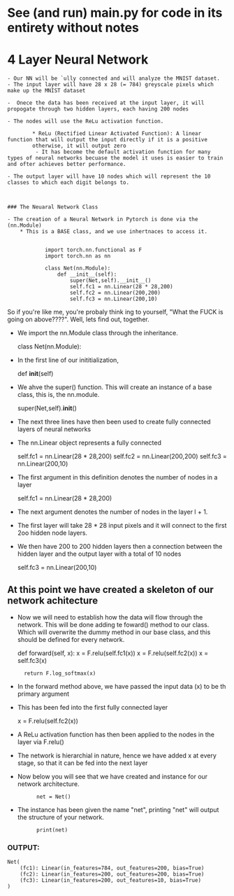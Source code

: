 # See (and run) main.py for code in its entirety without notes

# 4 Layer Neural Network
	- Our NN will be `ully connected and will analyze the MNIST dataset.
	- The input layer will have 28 x 28 (= 784) greyscale pixels which make up the MNIST dataset

	-  Onece the data has been received at the input layer, it will propogate through two hidden layers, each having 200 nodes

	- The nodes will use the ReLu activation function.

			* ReLu (Rectified Linear Activated Function): A linear function that will output the input directly if it is a positive
			otherwise, it will output zero
			 - It has become the default activation function for many types of neural networks becuase the model it uses is easier to train and ofter achieves better performance.

	- The output layer will have 10 nodes which will represent the 10 classes to which each digit belongs to.



	### The Neuaral Network Class

	- The creation of a Neural Network in Pytorch is done via the (nn.Module) 
		* This is a BASE class, and we use inhertnaces to access it.


				import torch.nn.functional as F
				import torch.nn as nn
				
				class Net(nn.Module):
					def __init__(self):
						super(Net,self).__init__()
						self.fc1 = nn.Linear(28 * 28,200)
						self.fc2 = nn.Linear(200,200)
						self.fc3 = nn.Linear(200,10)	

So if you're like me, you're probaly think ing to yourself, "What the FUCK is going on above????". Well, lets find out, together.

* We import the nn.Module class through the inheritance.

	class Net(nn.Module):

* In the first line of our inititialization,

	def __init__(self)

* We ahve the super() function. This will create an instance of a base class, this is, the nn.module.

	super(Net,self).__init__()

* The next three lines have then been used to create fully connected layers of neural networks

-	The nn.Linear object represents a fully connected	

	self.fc1 = nn.Linear(28 * 28,200)
	self.fc2 = nn.Linear(200,200)
	self.fc3 = nn.Linear(200,10)

* The first argument in this definition denotes the number of nodes in a layer

	self.fc1 = nn.Linear(28 * 28,200)

* The next argument denotes the number of nodes in the layer l + 1. 

- The first layer will take 28 * 28 input pixels and it will connect to the first 2oo hidden node layers. 

* We then have 200 to 200 hidden layers then a connection between the hidden layer and the output layer with a total of 10 nodes

	self.fc3 = nn.Linear(200,10)

## At this point we have created a skeleton of our network achitecture

- Now we will need to establish how the data will flow through the network. This will be done adding te foward() method to our class. Which  will overwrite the dummy method in our base class, and this should be defined for every network.


	def forward(self, x):
		x = F.relu(self.fc1(x))
		x = F.relu(self.fc2(x))
		x = self.fc3(x)

		return F.log_softmax(x)

- In the forward method above, we have passed the input data (x) to be th primary argument

* This has been fed into the first fully connected layer

	x = F.relu(self.fc2(x))

- A ReLu activation function has then been applied to the nodes in the layer via F.relu()

* The network is hierarchial in nature, hence we have added x at every stage, so that it can be fed into the next layer





* Now below you will see that we have created and instance for our network architecture.

			net = Net()

* The instance has been given the name "net", printing "net" will output the structure of your network.
			
			print(net)


###  OUTPUT:

	Net(
  		(fc1): Linear(in_features=784, out_features=200, bias=True)
  		(fc2): Linear(in_features=200, out_features=200, bias=True)
  		(fc3): Linear(in_features=200, out_features=10, bias=True)
  	)

















